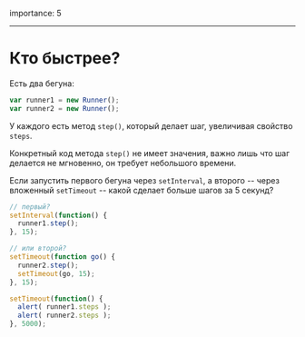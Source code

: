 importance: 5

---

# Кто быстрее?

Есть два бегуна:

```js
var runner1 = new Runner();
var runner2 = new Runner();
```

У каждого есть метод `step()`, который делает шаг, увеличивая свойство `steps`.

Конкретный код метода `step()` не имеет значения, важно лишь что шаг делается не мгновенно, он требует небольшого времени.

Если запустить первого бегуна через `setInterval`, а второго -- через вложенный `setTimeout` -- какой сделает больше шагов за 5 секунд?

```js
// первый?
setInterval(function() {
  runner1.step();
}, 15);

// или второй?
setTimeout(function go() {
  runner2.step();
  setTimeout(go, 15);
}, 15);

setTimeout(function() {
  alert( runner1.steps );
  alert( runner2.steps );
}, 5000);
```

